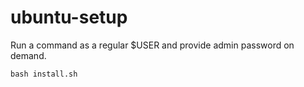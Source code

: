 # ubuntu-setup

Run a command as a regular $USER and provide admin password on demand.

`bash install.sh`
